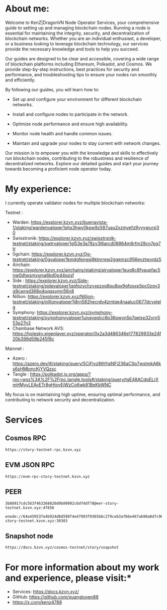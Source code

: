 # **About me:**
Welcome to KenZ|DragonVN Node Operator Services, your comprehensive guide to setting up and managing blockchain nodes. Running a node is essential for maintaining the integrity, security, and decentralization of blockchain networks. Whether you are an individual enthusiast, a developer, or a business looking to leverage blockchain technology, our services provide the necessary knowledge and tools to help you succeed.

Our guides are designed to be clear and accessible, covering a wide range of blockchain platforms including Ethereum, Polkadot, and Cosmos. We provide step-by-step instructions, best practices for security and performance, and troubleshooting tips to ensure your nodes run smoothly and efficiently.

By following our guides, you will learn how to:

- Set up and configure your environment for different blockchain networks.

- Install and configure nodes to participate in the network.

- Optimize node performance and ensure high availability.

- Monitor node health and handle common issues.

- Maintain and upgrade your nodes to stay current with network changes.

Our mission is to empower you with the knowledge and skills to effectively run blockchain nodes, contributing to the robustness and resilience of decentralized networks. Explore our detailed guides and start your journey towards becoming a proficient node operator today.

# **My experience:**
I currently operate validator nodes for multiple blockchain networks: 

Testnet : 
- Warden: https://explorer.kzvn.xyz/buenavista-1/staking/wardenvaloper1qhs3hwv0kpw9z587uau2xzmvefz9yyywursj30
- Swisstronik: https://explorer.kzvn.xyz/swisstronik-testnet/staking/swtrvaloper1gl53e3a78zv3l6arcd08864m6rfm28cn7pq7tr
- 0gchain: https://explorer.kzvn.xyz/0g-testnet/staking/0gvaloper1kmdgfenggj8ktnrrew2ggemzc956eyztwvrdz5
- Airchain: https://explorer.kzvn.xyz/airchains/staking/airvaloper1eug8c8fyaupfac5nw0dtwsmysma6kd0p44qzsf
- Side : https://explorer.kzvn.xyz/Side-testnet/staking/sidevaloper1qqfqzychzyxpzxq8pu8px9gfpsxp5pc0zgy3g9cwrqd368q4pqqsymn56n8
- Nillion: https://explorer.kzvn.xyz/Nillion-testnet/staking/nillionvaloper1j8rn582hecrdv4zmtqe4naaluc0677dcystelg
- Symphony: https://explorer.kzvn.xyz/symphony-testnet/staking/symphonyvaloper1unqyqqlcc6p36pwvn5p7qelxp32vrn553p27n3
- Chainbase Network AVS: https://holesky.eigenlayer.xyz/operator/0x2a3d486346e177829933e24f20b399d59b245f8c

Mainnet : 
- Azero : https://azero.dev/#/staking/query/5CiFjvz8thYqiNFi236aCSp7wstmkA6ks6sHMbmcKjYVQzsc
- Tangle : https://polkadot.js.org/apps/?rpc=wss%3A%2F%2Frpc.tangle.tools#/staking/query/tgE48ACdpELrXmHMyvLEAvETr8gHtoyEjWzCo6wk81BeKbWNC

My focus is on maintaining high uptime, ensuring optimal performance, and contributing to network security and decentralization.

# **Services**

## Cosmos RPC

```
https://story-testnet-rpc.kzvn.xyz
```

## EVM JSON RPC

```
https://evm-rpc-story-testnet.kzvn.xyz
```

## PEER

```
3b88917cdc563f463268820d9b89092c6df4df78@eer-story-testnet.kzvn.xyz:47656
```

```
enode://64a459537e4b924d8d598f4e47993f9365b6c279ceb3af66e467ab90a0dfc90be47050bd0303d82d1208fbf47b7a9fd221c0916a5c724a3cfb1f1781fc52c7ec@peer-story-testnet.kzvn.xyz:30303
```

## Snapshot node
```
https://docs.kzvn.xyz/cosmos-testnet/story/snapshot
```


# For more information about my work and experience, please visit:*
- Services: https://docs.kzvn.xyz/
- GitHub: https://github.com/quangtuyen88
- https://x.com/kenz4788
